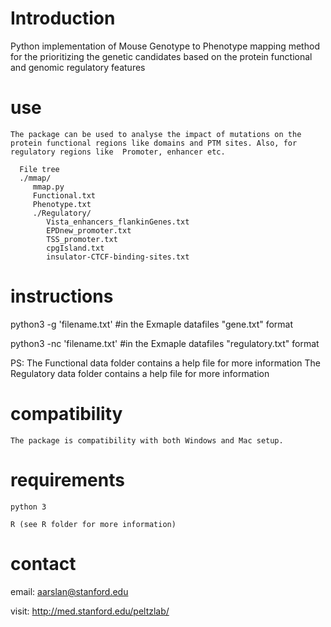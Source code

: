 # Introduction

   Python implementation of Mouse Genotype to Phenotype mapping method for the prioritizing the genetic candidates based on the protein functional and genomic regulatory features

# use

    The package can be used to analyse the impact of mutations on the protein functional regions like domains and PTM sites. Also, for regulatory regions like  Promoter, enhancer etc.
    
      File tree
      ./mmap/
         mmap.py
         Functional.txt
         Phenotype.txt
         ./Regulatory/
            Vista_enhancers_flankinGenes.txt
            EPDnew_promoter.txt
            TSS_promoter.txt
            cpgIsland.txt
            insulator-CTCF-binding-sites.txt
            
   # instructions
   python3 -g 'filename.txt' #in the Exmaple datafiles "gene.txt" format
   
   python3 -nc 'filename.txt'  #in the Exmaple datafiles "regulatory.txt" format
   
   PS: The Functional data folder contains a help file for more information
      The Regulatory data folder contains a help file for more information
         
# compatibility

    The package is compatibility with both Windows and Mac setup. 
    
# requirements

    python 3 
    
    R (see R folder for more information)

# contact

   email: aarslan@stanford.edu 
   
   visit: http://med.stanford.edu/peltzlab/
